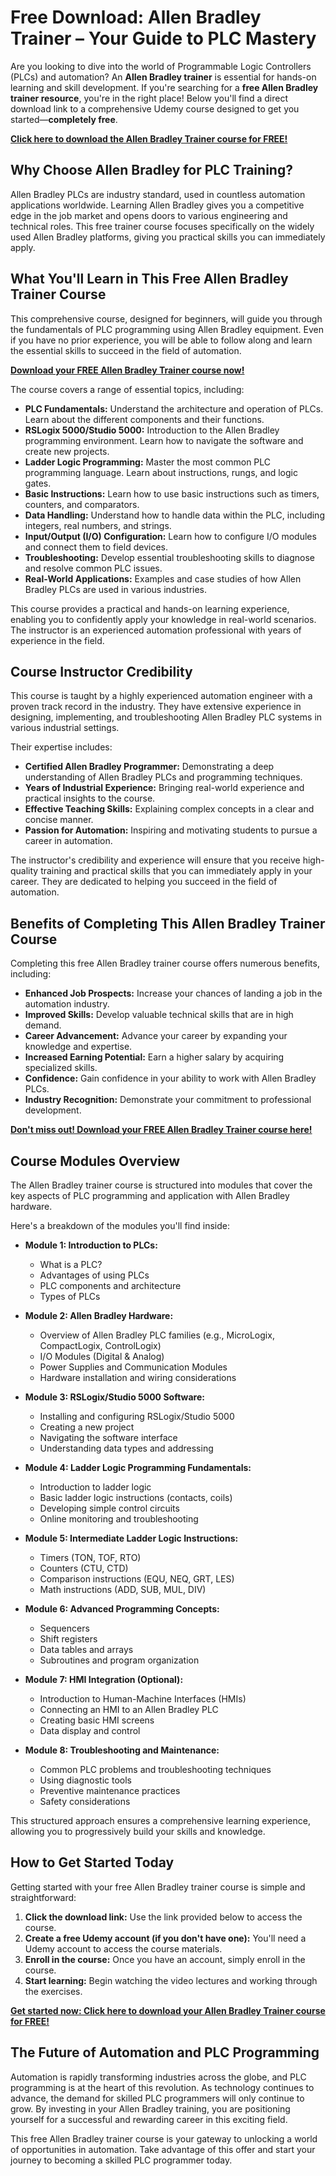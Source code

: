 # Free Download: Allen Bradley Trainer – Your Guide to PLC Mastery

Are you looking to dive into the world of Programmable Logic Controllers (PLCs) and automation? An **Allen Bradley trainer** is essential for hands-on learning and skill development. If you're searching for a **free Allen Bradley trainer resource**, you're in the right place! Below you'll find a direct download link to a comprehensive Udemy course designed to get you started—**completely free**.

[**Click here to download the Allen Bradley Trainer course for FREE!**](https://udemywork.com/allen-bradley-trainer)

## Why Choose Allen Bradley for PLC Training?

Allen Bradley PLCs are industry standard, used in countless automation applications worldwide. Learning Allen Bradley gives you a competitive edge in the job market and opens doors to various engineering and technical roles. This free trainer course focuses specifically on the widely used Allen Bradley platforms, giving you practical skills you can immediately apply.

## What You'll Learn in This Free Allen Bradley Trainer Course

This comprehensive course, designed for beginners, will guide you through the fundamentals of PLC programming using Allen Bradley equipment. Even if you have no prior experience, you will be able to follow along and learn the essential skills to succeed in the field of automation.

[**Download your FREE Allen Bradley Trainer course now!**](https://udemywork.com/allen-bradley-trainer)

The course covers a range of essential topics, including:

*   **PLC Fundamentals:** Understand the architecture and operation of PLCs. Learn about the different components and their functions.
*   **RSLogix 5000/Studio 5000:** Introduction to the Allen Bradley programming environment. Learn how to navigate the software and create new projects.
*   **Ladder Logic Programming:** Master the most common PLC programming language. Learn about instructions, rungs, and logic gates.
*   **Basic Instructions:** Learn how to use basic instructions such as timers, counters, and comparators.
*   **Data Handling:** Understand how to handle data within the PLC, including integers, real numbers, and strings.
*   **Input/Output (I/O) Configuration:** Learn how to configure I/O modules and connect them to field devices.
*   **Troubleshooting:** Develop essential troubleshooting skills to diagnose and resolve common PLC issues.
*   **Real-World Applications:** Examples and case studies of how Allen Bradley PLCs are used in various industries.

This course provides a practical and hands-on learning experience, enabling you to confidently apply your knowledge in real-world scenarios. The instructor is an experienced automation professional with years of experience in the field.

## Course Instructor Credibility

This course is taught by a highly experienced automation engineer with a proven track record in the industry. They have extensive experience in designing, implementing, and troubleshooting Allen Bradley PLC systems in various industrial settings.

Their expertise includes:

*   **Certified Allen Bradley Programmer:** Demonstrating a deep understanding of Allen Bradley PLCs and programming techniques.
*   **Years of Industrial Experience:** Bringing real-world experience and practical insights to the course.
*   **Effective Teaching Skills:** Explaining complex concepts in a clear and concise manner.
*   **Passion for Automation:** Inspiring and motivating students to pursue a career in automation.

The instructor's credibility and experience will ensure that you receive high-quality training and practical skills that you can immediately apply in your career. They are dedicated to helping you succeed in the field of automation.

## Benefits of Completing This Allen Bradley Trainer Course

Completing this free Allen Bradley trainer course offers numerous benefits, including:

*   **Enhanced Job Prospects:** Increase your chances of landing a job in the automation industry.
*   **Improved Skills:** Develop valuable technical skills that are in high demand.
*   **Career Advancement:** Advance your career by expanding your knowledge and expertise.
*   **Increased Earning Potential:** Earn a higher salary by acquiring specialized skills.
*   **Confidence:** Gain confidence in your ability to work with Allen Bradley PLCs.
*   **Industry Recognition:** Demonstrate your commitment to professional development.

[**Don't miss out! Download your FREE Allen Bradley Trainer course here!**](https://udemywork.com/allen-bradley-trainer)

## Course Modules Overview

The Allen Bradley trainer course is structured into modules that cover the key aspects of PLC programming and application with Allen Bradley hardware.

Here's a breakdown of the modules you'll find inside:

*   **Module 1: Introduction to PLCs:**
    *   What is a PLC?
    *   Advantages of using PLCs
    *   PLC components and architecture
    *   Types of PLCs

*   **Module 2: Allen Bradley Hardware:**
    *   Overview of Allen Bradley PLC families (e.g., MicroLogix, CompactLogix, ControlLogix)
    *   I/O Modules (Digital & Analog)
    *   Power Supplies and Communication Modules
    *   Hardware installation and wiring considerations

*   **Module 3: RSLogix/Studio 5000 Software:**
    *   Installing and configuring RSLogix/Studio 5000
    *   Creating a new project
    *   Navigating the software interface
    *   Understanding data types and addressing

*   **Module 4: Ladder Logic Programming Fundamentals:**
    *   Introduction to ladder logic
    *   Basic ladder logic instructions (contacts, coils)
    *   Developing simple control circuits
    *   Online monitoring and troubleshooting

*   **Module 5: Intermediate Ladder Logic Instructions:**
    *   Timers (TON, TOF, RTO)
    *   Counters (CTU, CTD)
    *   Comparison instructions (EQU, NEQ, GRT, LES)
    *   Math instructions (ADD, SUB, MUL, DIV)

*   **Module 6: Advanced Programming Concepts:**
    *   Sequencers
    *   Shift registers
    *   Data tables and arrays
    *   Subroutines and program organization

*   **Module 7: HMI Integration (Optional):**
    *   Introduction to Human-Machine Interfaces (HMIs)
    *   Connecting an HMI to an Allen Bradley PLC
    *   Creating basic HMI screens
    *   Data display and control

*   **Module 8: Troubleshooting and Maintenance:**
    *   Common PLC problems and troubleshooting techniques
    *   Using diagnostic tools
    *   Preventive maintenance practices
    *   Safety considerations

This structured approach ensures a comprehensive learning experience, allowing you to progressively build your skills and knowledge.

## How to Get Started Today

Getting started with your free Allen Bradley trainer course is simple and straightforward:

1.  **Click the download link:** Use the link provided below to access the course.
2.  **Create a free Udemy account (if you don't have one):** You'll need a Udemy account to access the course materials.
3.  **Enroll in the course:** Once you have an account, simply enroll in the course.
4.  **Start learning:** Begin watching the video lectures and working through the exercises.

[**Get started now: Click here to download your Allen Bradley Trainer course for FREE!**](https://udemywork.com/allen-bradley-trainer)

## The Future of Automation and PLC Programming

Automation is rapidly transforming industries across the globe, and PLC programming is at the heart of this revolution. As technology continues to advance, the demand for skilled PLC programmers will only continue to grow. By investing in your Allen Bradley training, you are positioning yourself for a successful and rewarding career in this exciting field.

This free Allen Bradley trainer course is your gateway to unlocking a world of opportunities in automation. Take advantage of this offer and start your journey to becoming a skilled PLC programmer today.
